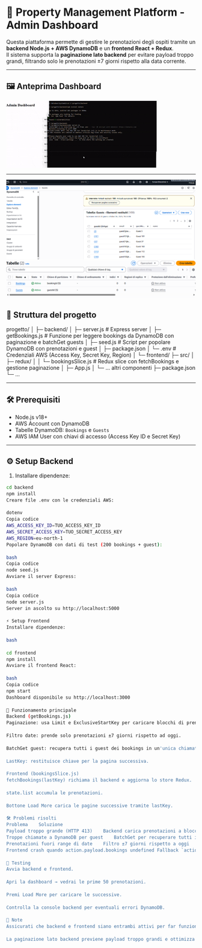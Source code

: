# 🏢 **Property Management Platform - Admin Dashboard**

Questa piattaforma permette di gestire le prenotazioni degli ospiti tramite un **backend Node.js + AWS DynamoDB** e un **frontend React + Redux**.  
Il sistema supporta la **paginazione lato backend** per evitare payload troppo grandi, filtrando solo le prenotazioni ±7 giorni rispetto alla data corrente.

---

## 🖼️ **Anteprima Dashboard**

![Dashboard Preview](./images/gif.gif)

---

![DYNAMODB](./images/image1.png)
![DYNAMODB](./images/image2.png)

## 📂 **Struttura del progetto**

progetto/
│
├─ backend/
│ ├─ server.js # Express server
│ ├─ getBookings.js # Funzione per leggere bookings da DynamoDB con paginazione e batchGet guests
│ ├─ seed.js # Script per popolare DynamoDB con prenotazioni e guest
│ ├─ package.json
│ └─ .env # Credenziali AWS (Access Key, Secret Key, Region)
│
└─ frontend/
├─ src/
│ ├─ redux/
│ │ └─ bookingsSlice.js # Redux slice con fetchBookings e gestione paginazione
│ ├─ App.js
│ └─ ... altri componenti
├─ package.json
└─ ...

---

## 🛠️ **Prerequisiti**

- Node.js v18+
- AWS Account con DynamoDB
- Tabelle DynamoDB: `Bookings` e `Guests`
- AWS IAM User con chiavi di accesso (Access Key ID e Secret Key)

---

## ⚙️ **Setup Backend**

1. Installare dipendenze:

```bash
cd backend
npm install
Creare file .env con le credenziali AWS:

dotenv
Copia codice
AWS_ACCESS_KEY_ID=TUO_ACCESS_KEY_ID
AWS_SECRET_ACCESS_KEY=TUO_SECRET_ACCESS_KEY
AWS_REGION=eu-north-1
Popolare DynamoDB con dati di test (200 bookings + guest):

bash
Copia codice
node seed.js
Avviare il server Express:

bash
Copia codice
node server.js
Server in ascolto su http://localhost:5000

⚡ Setup Frontend
Installare dipendenze:

bash

cd frontend
npm install
Avviare il frontend React:

bash
Copia codice
npm start
Dashboard disponibile su http://localhost:3000

🚀 Funzionamento principale
Backend (getBookings.js)
Paginazione: usa Limit e ExclusiveStartKey per caricare blocchi di prenotazioni.

Filtro date: prende solo prenotazioni ±7 giorni rispetto ad oggi.

BatchGet guest: recupera tutti i guest dei bookings in un'unica chiamata.

LastKey: restituisce chiave per la pagina successiva.

Frontend (bookingsSlice.js)
fetchBookings(lastKey) richiama il backend e aggiorna lo store Redux.

state.list accumula le prenotazioni.

Bottone Load More carica le pagine successive tramite lastKey.

🛠️ Problemi risolti
Problema	Soluzione
Payload troppo grande (HTTP 413)	Backend carica prenotazioni a blocchi con Limit + ExclusiveStartKey
Troppe chiamate a DynamoDB per guest	BatchGet per recuperare tutti i guest in una chiamata
Prenotazioni fuori range di date	Filtro ±7 giorni rispetto a oggi
Frontend crash quando action.payload.bookings undefined	Fallback `action.payload.bookings

🧪 Testing
Avvia backend e frontend.

Apri la dashboard → vedrai le prime 50 prenotazioni.

Premi Load More per caricare le successive.

Controlla la console backend per eventuali errori DynamoDB.

📌 Note
Assicurati che backend e frontend siano entrambi attivi per far funzionare la dashboard.

La paginazione lato backend previene payload troppo grandi e ottimizza le chiamate a DynamoDB.